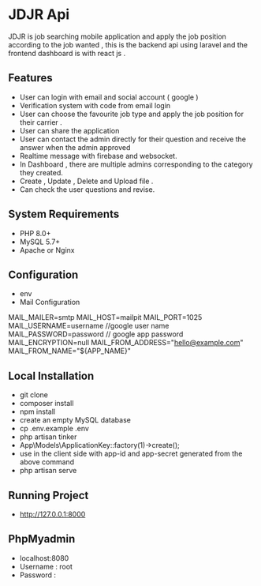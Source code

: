 
# JDJR Api

JDJR is job searching mobile application and apply the job position according to the job wanted , this is the backend api using laravel and the frontend dashboard is with react js .



## Features

- User can login with email and social account ( google )
- Verification system with code from email login
- User can choose the favourite job type and apply the job position for their carrier . 
- User can share the application
- User can contact the admin directly for their question and receive the answer when the admin approved
- Realtime message with firebase and websocket.
- In Dashboard , there are multiple admins corresponding to the category they created.
- Create , Update , Delete and Upload file .
- Can check the user questions and revise.



## System Requirements
- PHP 8.0+
- MySQL 5.7+
- Apache or Nginx 
## Configuration
- env
- Mail Configuration

MAIL_MAILER=smtp
MAIL_HOST=mailpit
MAIL_PORT=1025
MAIL_USERNAME=username //google user name
MAIL_PASSWORD=password // google app password
MAIL_ENCRYPTION=null
MAIL_FROM_ADDRESS="hello@example.com"
MAIL_FROM_NAME="${APP_NAME}"


## Local Installation
- git clone
- composer install 
- npm install
- create an empty MySQL database
- cp .env.example .env
- php artisan tinker
- App\Models\ApplicationKey::factory(1)->create();
- use in the client side with app-id and app-secret generated from the above command
- php artisan serve


## Running Project
- http://127.0.0.1:8000
## PhpMyadmin
- localhost:8080
- Username : root
- Password : 
